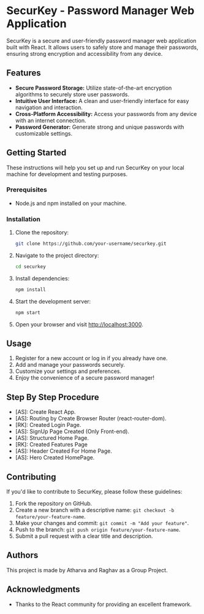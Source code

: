 # SecurKey - Password Manager Web Application

SecurKey is a secure and user-friendly password manager web application built with React. It allows users to safely store and manage their passwords, ensuring strong encryption and accessibility from any device.

## Features

- **Secure Password Storage:** Utilize state-of-the-art encryption algorithms to securely store user passwords.
- **Intuitive User Interface:** A clean and user-friendly interface for easy navigation and interaction.
- **Cross-Platform Accessibility:** Access your passwords from any device with an internet connection.
- **Password Generator:** Generate strong and unique passwords with customizable settings.

## Getting Started

These instructions will help you set up and run SecurKey on your local machine for development and testing purposes.

### Prerequisites

- Node.js and npm installed on your machine.

### Installation

1. Clone the repository:

   ```bash
   git clone https://github.com/your-username/securkey.git
   ```

2. Navigate to the project directory:

   ```bash
   cd securkey
   ```

3. Install dependencies:

   ```bash
   npm install
   ```

4. Start the development server:

   ```bash
   npm start
   ```

5. Open your browser and visit [http://localhost:3000](http://localhost:3000).

## Usage

1. Register for a new account or log in if you already have one.
2. Add and manage your passwords securely.
3. Customize your settings and preferences.
4. Enjoy the convenience of a secure password manager!

## Step By Step Procedure

- [AS]: Create React App.
- [AS]: Routing by Create Browser Router (react-router-dom).
- [RK]: Created Login Page.
- [AS]: SignUp Page Created (Only Front-end).
- [AS]: Structured Home Page.
- [RK]: Created Features Page
- [AS]: Header Created For Home Page.
- [AS]: Hero Created HomePage.

## Contributing

If you'd like to contribute to SecurKey, please follow these guidelines:

1. Fork the repository on GitHub.
2. Create a new branch with a descriptive name: `git checkout -b feature/your-feature-name`.
3. Make your changes and commit: `git commit -m "Add your feature"`.
4. Push to the branch: `git push origin feature/your-feature-name`.
5. Submit a pull request with a clear title and description.

## Authors

This project is made by Atharva and Raghav as a Group Project.

## Acknowledgments

- Thanks to the React community for providing an excellent framework.
